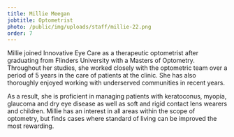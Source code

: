 ```yaml
---
title: Millie Meegan
jobtitle: Optometrist
photo: /public/img/uploads/staff/millie-22.png
order: 7
---
```

Millie joined Innovative Eye Care as a therapeutic optometrist after graduating from Flinders University with a Masters of Optometry. Throughout her studies, she worked closely with the optometric team over a period of 5 years in the care of patients at the clinic. She has also thoroughly enjoyed working with underserved communities in recent years.

As a result, she is proficient in managing patients with keratoconus, myopia, glaucoma and dry eye disease as well as soft and rigid contact lens wearers and children. Millie has an interest in all areas within the scope of optometry, but finds cases where standard of living can be improved the most rewarding.